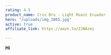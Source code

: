 ```yaml
---
rating: 4.5
product_name: Crio Bru - Light Roast Ecuador
hero: "/uploads/img_2865.jpg"
active: true
affiliate_link: https://amzn.to/2JNAzmj

---
```

**Hi**